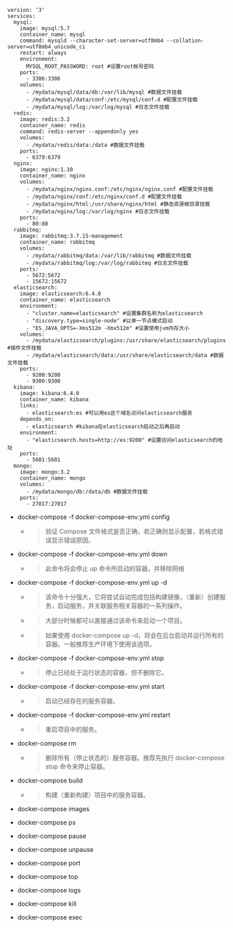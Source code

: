 ```
version: '3'
services:
  mysql:
    image: mysql:5.7
    container_name: mysql
    command: mysqld --character-set-server=utf8mb4 --collation-server=utf8mb4_unicode_ci
    restart: always
    environment:
      MYSQL_ROOT_PASSWORD: root #设置root帐号密码
    ports:
      - 3306:3306
    volumes:
      - /mydata/mysql/data/db:/var/lib/mysql #数据文件挂载
      - /mydata/mysql/data/conf:/etc/mysql/conf.d #配置文件挂载
      - /mydata/mysql/log:/var/log/mysql #日志文件挂载
  redis:
    image: redis:3.2
    container_name: redis
    command: redis-server --appendonly yes
    volumes:
      - /mydata/redis/data:/data #数据文件挂载
    ports:
      - 6379:6379
  nginx:
    image: nginx:1.10
    container_name: nginx
    volumes:
      - /mydata/nginx/nginx.conf:/etc/nginx/nginx.conf #配置文件挂载
      - /mydata/nginx/conf:/etc/nginx/conf.d #配置文件挂载
      - /mydata/nginx/html:/usr/share/nginx/html #静态资源根目录挂载
      - /mydata/nginx/log:/var/log/nginx #日志文件挂载
    ports:
      - 80:80
  rabbitmq:
    image: rabbitmq:3.7.15-management
    container_name: rabbitmq
    volumes:
      - /mydata/rabbitmq/data:/var/lib/rabbitmq #数据文件挂载
      - /mydata/rabbitmq/log:/var/log/rabbitmq #日志文件挂载
    ports:
      - 5672:5672
      - 15672:15672
  elasticsearch:
    image: elasticsearch:6.4.0
    container_name: elasticsearch
    environment:
      - "cluster.name=elasticsearch" #设置集群名称为elasticsearch
      - "discovery.type=single-node" #以单一节点模式启动
      - "ES_JAVA_OPTS=-Xms512m -Xmx512m" #设置使用jvm内存大小
    volumes:
      - /mydata/elasticsearch/plugins:/usr/share/elasticsearch/plugins #插件文件挂载
      - /mydata/elasticsearch/data:/usr/share/elasticsearch/data #数据文件挂载
    ports:
      - 9200:9200
      - 9300:9300
  kibana:
    image: kibana:6.4.0
    container_name: kibana
    links:
      - elasticsearch:es #可以用es这个域名访问elasticsearch服务
    depends_on:
      - elasticsearch #kibana在elasticsearch启动之后再启动
    environment:
      - "elasticsearch.hosts=http://es:9200" #设置访问elasticsearch的地址
    ports:
      - 5601:5601
  mongo:
    image: mongo:3.2
    container_name: mongo
    volumes:
      - /mydata/mongo/db:/data/db #数据文件挂载
    ports:
      - 27017:27017
```


* docker-compose -f docker-compose-env.yml config
    
    * > 验证 Compose 文件格式是否正确，若正确则显示配置，若格式错误显示错误原因。
* docker-compose -f docker-compose-env.yml down
    
    * > 此命令将会停止 up 命令所启动的容器，并移除网络
* docker-compose -f docker-compose-env.yml up -d
    * > 该命令十分强大，它将尝试自动完成包括构建镜像，（重新）创建服务，启动服务，并关联服务相关容器的一系列操作。
    * > 大部分时候都可以直接通过该命令来启动一个项目。
    * > 如果使用 docker-compose up -d，将会在后台启动并运行所有的容器。一般推荐生产环境下使用该选项。
* docker-compose -f docker-compose-env.yml stop
    
    * > 停止已经处于运行状态的容器，但不删除它。
* docker-compose -f docker-compose-env.yml start
    
    * > 启动已经存在的服务容器。
* docker-compose -f docker-compose-env.yml restart
    
    * > 重启项目中的服务。
* docker-compose rm
    
    * > 删除所有（停止状态的）服务容器。推荐先执行 docker-compose stop 命令来停止容器。
* docker-compose build
    
    * > 构建（重新构建）项目中的服务容器。
* docker-compose images
* docker-compose ps
* docker-compose pause
* docker-compose unpause
* docker-compose port
* docker-compose top
* docker-compose logs
* docker-compose kill
* docker-compose exec


